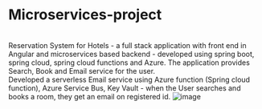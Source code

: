 ﻿# Microservices-project
<br>Reservation System for Hotels - a full stack application with front end in Angular and microservices based backend - developed using spring boot, spring cloud, spring cloud functions and Azure. The application provides Search, Book and Email service for the user.
<br>Developed a serverless Email service using Azure function (Spring cloud function), Azure Service Bus, Key Vault - when the User searches and books a room, they get an email on registered id.
![image](https://user-images.githubusercontent.com/34368027/172997899-e00cd3e3-ac6c-4992-acdf-e8943429f234.png)
